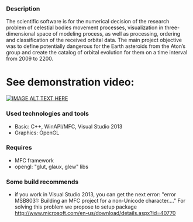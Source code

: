 ### Description ###
The scientific software is for the numerical decision of the research problem of celestial bodies movement processes, visualization in three-dimensional space of modeling process, as well as processing, ordering and classification of the received orbital data.
The main project objective was to define potentially dangerous for the Earth asteroids from the Aton’s group and create the catalog of orbital evolution for them on a time interval from 2009 to 2200.

# See demonstration video: #
 [![IMAGE ALT TEXT HERE](http://img.youtube.com/vi/3UbdscY4MOM/0.jpg)](http://www.youtube.com/watch?v=3UbdscY4MOM)

### Used technologies and tools ###
* Basic: C++, WinAPI/MFC, Visual Studio 2013
* Graphics: OpenGL

### Requires ###
* MFC framework
* opengl: "glut, glaux, glew" libs

### Some build recommends ###
- if you work in Visual Studio 2013, you can get the next error: "error MSB8031: Building an MFC project for a non-Unicode character...."
  For solving this problem we propose to setup package http://www.microsoft.com/en-us/download/details.aspx?id=40770
